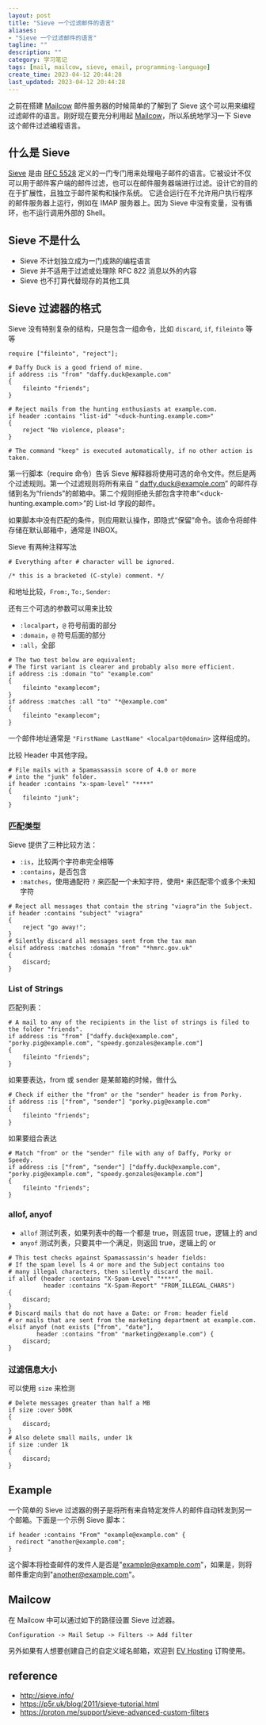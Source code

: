 ```yaml
---
layout: post
title: "Sieve 一个过滤邮件的语言"
aliases:
- "Sieve 一个过滤邮件的语言"
tagline: ""
description: ""
category: 学习笔记
tags: [mail, mailcow, sieve, email, programming-language]
create_time: 2023-04-12 20:44:28
last_updated: 2023-04-12 20:44:28
---
```


之前在搭建 [Mailcow](/post/2022/04/mailcow-email-server.html) 邮件服务器的时候简单的了解到了 Sieve 这个可以用来编程过滤邮件的语言。刚好现在要充分利用起 [Mailcow](https://client.einverne.info)，所以系统地学习一下 Sieve 这个邮件过滤编程语言。

## 什么是 Sieve

[Sieve](https://en.wikipedia.org/wiki/Sieve_%28mail_filtering_language%29) 是由 [RFC 5528](http://www.ietf.org/rfc/rfc5228.txt) 定义的一门专门用来处理电子邮件的语言。它被设计不仅可以用于邮件客户端的邮件过滤，也可以在邮件服务器端进行过滤。设计它的目的在于扩展性，且独立于邮件架构和操作系统。 它适合运行在不允许用户执行程序的邮件服务器上运行，例如在 IMAP 服务器上。因为 Sieve 中没有变量，没有循环，也不运行调用外部的 Shell。

## Sieve 不是什么

- Sieve 不计划独立成为一门成熟的编程语言
- Sieve 并不适用于过滤或处理除 RFC 822 消息以外的内容
- Sieve 也不打算代替现存的其他工具

## Sieve 过滤器的格式

Sieve 没有特别复杂的结构，只是包含一组命令，比如 `discard`, `if`, `fileinto` 等等

```
require ["fileinto", "reject"];

# Daffy Duck is a good friend of mine.
if address :is "from" "daffy.duck@example.com"
{
    fileinto "friends";
}

# Reject mails from the hunting enthusiasts at example.com.
if header :contains "list-id" "<duck-hunting.example.com>"
{
    reject "No violence, please";
}

# The command "keep" is executed automatically, if no other action is taken.
```

第一行脚本（require 命令）告诉 Sieve 解释器将使用可选的命令文件。然后是两个过滤规则。第一个过滤规则将所有来自 “ daffy.duck@example.com” 的邮件存储到名为“friends”的邮箱中。第二个规则拒绝头部包含字符串“<duck-hunting.example.com>”的 List-Id 字段的邮件。

如果脚本中没有匹配的条件，则应用默认操作，即隐式“保留”命令。该命令将邮件存储在默认邮箱中，通常是 INBOX。

Sieve 有两种注释写法

```
# Everything after # character will be ignored.

/* this is a bracketed (C-style) comment. */
```

和地址比较，`From:`, `To:`, `Sender:`

还有三个可选的参数可以用来比较

- `:localpart`，`@` 符号前面的部分
- `:domain`，`@` 符号后面的部分
- `:all`，全部

```
# The two test below are equivalent;
# The first variant is clearer and probably also more efficient.
if address :is :domain "to" "example.com"
{
    fileinto "examplecom";
}
if address :matches :all "to" "*@example.com"
{
    fileinto "examplecom";
}
```

一个邮件地址通常是 `"FirstName LastName" <localpart@domain>` 这样组成的。

比较 Header 中其他字段。

```
# File mails with a Spamassassin score of 4.0 or more
# into the "junk" folder.
if header :contains "x-spam-level" "****"
{
    fileinto "junk";
}
```

### 匹配类型

Sieve 提供了三种比较方法：

- `:is`，比较两个字符串完全相等
- `:contains`，是否包含
- `:matches`，使用通配符 `?` 来匹配一个未知字符，使用`*` 来匹配零个或多个未知字符

```
# Reject all messages that contain the string "viagra"in the Subject.
if header :contains "subject" "viagra"
{
    reject "go away!";
}
# Silently discard all messages sent from the tax man
elsif address :matches :domain "from" "*hmrc.gov.uk"
{
    discard;
}
```

### List of Strings

匹配列表：

```
# A mail to any of the recipients in the list of strings is filed to the folder "friends".
if address :is "from" ["daffy.duck@example.com", "porky.pig@example.com", "speedy.gonzales@example.com"]
{
    fileinto "friends";
}
```

如果要表达，from 或 sender 是某邮箱的时候，做什么

```
# Check if either the "from" or the "sender" header is from Porky.
if address :is ["from", "sender"] "porky.pig@example.com"
{
    fileinto "friends";
}
```

如果要组合表达

```
# Match "from" or the "sender" file with any of Daffy, Porky or Speedy.
if address :is ["from", "sender"] ["daffy.duck@example.com", "porky.pig@example.com", "speedy.gonzales@example.com"]
{
    fileinto "friends";
}
```

### allof, anyof

- `allof` 测试列表，如果列表中的每一个都是 true，则返回 true，逻辑上的 and
- `anyof` 测试列表，只要其中一个满足，则返回 true，逻辑上的 or

```
# This test checks against Spamassassin's header fields:
# If the spam level ls 4 or more and the Subject contains too
# many illegal characters, then silently discard the mail.
if allof (header :contains "X-Spam-Level" "****",
          header :contains "X-Spam-Report" "FROM_ILLEGAL_CHARS")
{
    discard;
}
# Discard mails that do not have a Date: or From: header field
# or mails that are sent from the marketing department at example.com.
elsif anyof (not exists ["from", "date"],
        header :contains "from" "marketing@example.com") {
    discard;
}
```

### 过滤信息大小

可以使用 `size` 来检测

```
# Delete messages greater than half a MB
if size :over 500K
{
    discard;
}
# Also delete small mails, under 1k
if size :under 1k
{
    discard;
}
```

## Example

一个简单的 Sieve 过滤器的例子是将所有来自特定发件人的邮件自动转发到另一个邮箱。下面是一个示例 Sieve 脚本：

```
if header :contains "From" "example@example.com" {
  redirect "another@example.com";
}
```

这个脚本将检查邮件的发件人是否是"example@example.com"，如果是，则将邮件重定向到"another@example.com"。

## Mailcow

在 Mailcow 中可以通过如下的路径设置 Sieve 过滤器。

```
Configuration -> Mail Setup -> Filters -> Add filter
```

另外如果有人想要创建自己的自定义域名邮箱，欢迎到 [EV Hosting](https://client.einverne.info) 订购使用。

## reference

- <http://sieve.info/>
- <https://p5r.uk/blog/2011/sieve-tutorial.html>
- <https://proton.me/support/sieve-advanced-custom-filters>
